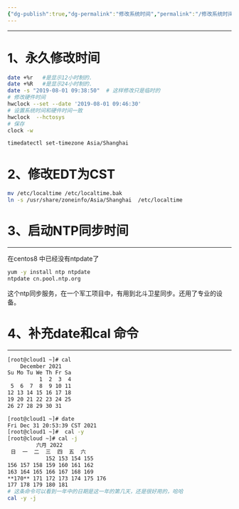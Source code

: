 ```yaml
---
{"dg-publish":true,"dg-permalink":"修改系统时间","permalink":"/修改系统时间/","noteIcon":"","created":"2022-11-09","updated":""}
---
```



---
# 1、永久修改时间

```bash
date +%r   #是显示12小时制的.
date +%R   #是显示24小时制的.
date -s "2019-08-01 09:38:50"  # 这样修改只是临时的
# 修改硬件时间
hwclock --set --date '2019-08-01 09:46:30'
# 设置系统时间和硬件时间一致
hwclock  --hctosys
# 保存
clock -w
```

```bash
timedatectl set-timezone Asia/Shanghai
```

# 2、修改EDT为CST
```bash
mv /etc/localtime /etc/localtime.bak
ln -s /usr/share/zoneinfo/Asia/Shanghai  /etc/localtime
```

# 3、启动NTP同步时间
---
在centos8 中已经没有ntpdate了
```bash
yum -y install ntp ntpdate
ntpdate cn.pool.ntp.org
```
这个ntp同步服务，在一个军工项目中，有用到北斗卫星同步。还用了专业的设备。

# 4、补充date和cal 命令
---
```bash
[root@cloud1 ~]# cal
    December 2021
Su Mo Tu We Th Fr Sa
          1  2  3  4
 5  6  7  8  9 10 11
12 13 14 15 16 17 18
19 20 21 22 23 24 25
26 27 28 29 30 31

[root@cloud1 ~]# date
Fri Dec 31 20:53:39 CST 2021
[root@cloud1 ~]#  cal -y 
[root@cloud ~]# cal -j
         六月 2022
 日  一  二  三  四  五  六
            152 153 154 155
156 157 158 159 160 161 162
163 164 165 166 167 168 169
**170** 171 172 173 174 175 176
177 178 179 180 181
# 这条命令可以看到一年中的日期是这一年的第几天，还是很好用的，哈哈
cal -y -j
```